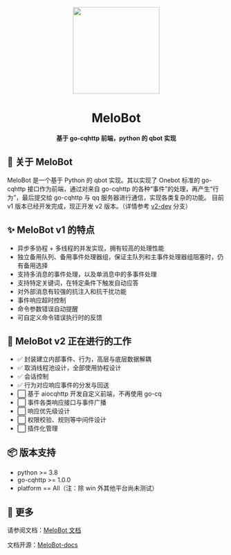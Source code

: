 <div align="center">
<img width=200 src="https://proj.glowmem.com/MeloBot/images/icon.png" />
<h1>MeloBot</h1>
<p><strong>基于 go-cqhttp 前端，python 的 qbot 实现</strong></p>
</div>

## 🎉 关于 MeloBot

MeloBot 是一个基于 Python 的 qbot 实现。其以实现了 Onebot 标准的 go-cqhttp 接口作为前端，通过对来自 go-cqhttp 的各种“事件”的处理，再产生“行为”，最后提交给 go-cqhttp 与 qq 服务器进行通信，实现各类复杂的功能。
目前 v1 版本已经开发完成，现正开发 v2 版本。（详情参考 [v2-dev](https://github.com/AiCorein/Qbot-MeloBot/tree/v2-dev) 分支）

## ✨ MeloBot v1 的特点
- 异步多协程 + 多线程的并发实现，拥有较高的处理性能
- 独立备用队列、备用事件处理器组，保证主队列和主事件处理器组阻塞时，仍有备用选择
- 支持多消息的事件处理，以及单消息中的多事件处理
- 支持特定关键词，在特定条件下触发自动应答
- 对外部消息有较强的抗注入和抗干扰功能
- 事件响应超时控制
- 命令参数错误自动提醒
- 可自定义命令错误执行时的反馈

## 🚧 MeloBot v2 正在进行的工作
- ✅ 封装建立内部事件、行为，高层与底层数据解耦
- ✅ 取消线程池设计，全部使用协程设计
- ✅ 会话控制
- ✅ 行为对应响应事件的分发与回送
- ⬜ 基于 aiocqhttp 开发自定义前端，不再使用 go-cq
- ⬜ 事件各类响应接口与事件广播
- ⬜ 响应优先级设计
- ⬜ 权限校验、规则等中间件设计
- ⬜ 插件化管理

## 📦️ 版本支持
- python >= 3.8
- go-cqhttp >= 1.0.0
- platform == All（注：除 win 外其他平台尚未测试）

## 💬 更多
请参阅文档：[MeloBot 文档](https://proj.glowmem.com/MeloBot/)

文档开源：[MeloBot-docs](https://github.com/AiCorein/Qbot-MeloBot-docs)
